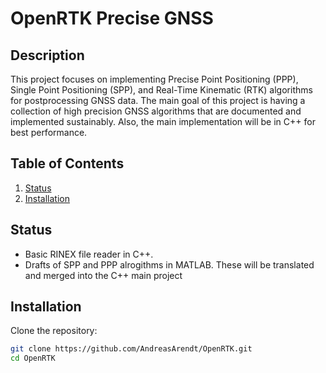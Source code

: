 # OpenRTK Precise GNSS

## Description

This project focuses on implementing Precise Point Positioning (PPP), Single Point Positioning (SPP), and Real-Time Kinematic (RTK) algorithms for postprocessing GNSS data. The main goal of this project is having a collection of high precision GNSS algorithms that are documented and implemented sustainably. Also, the main implementation will be in C++ for best performance.

## Table of Contents

1. [Status](#status)
2. [Installation](#installation)

## Status

- Basic RINEX file reader in C++.
- Drafts of SPP and PPP alrogithms in MATLAB. These will be translated and merged into the C++ main project

## Installation

Clone the repository:

   ```bash
   git clone https://github.com/AndreasArendt/OpenRTK.git
   cd OpenRTK
   ```